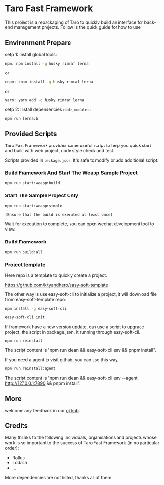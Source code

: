 # Taro Fast Framework

This project is a repackaging of [Taro](https://taro-docs.jd.com/) to quickly build an interface for back-end management projects. Follow is the quick guide for how to use.

## Environment Prepare

setp 1: Install global tools:

```bash
npm: npm install -g husky rimraf lerna
```

or

```bash
cnpm: cnpm install -g husky rimraf lerna
```

or

```bash
yarn: yarn add -g husky rimraf lerna
```

setp 2: Install dependencies `node_modules`:

```bash
npm run lerna:b
```

## Provided Scripts

Taro Fast Framework provides some useful script to help you quick start and build with web project, code style check and test.

Scripts provided in `package.json`. It's safe to modify or add additional script:

### Build Framework And Start The Weapp Sample Project

```bash
npm run start:weapp:build
```

### Start The Sample Project Only

```bash
npm run start:weapp:simple

(Ensure that the build is executed at least once)
```

Wait for execution to complete, you can open wechat development tool to view.

### Build Framework

```bash
npm run build:all
```

### Project template

Here repo is a template to quickly create a project.

<https://github.com/kityandhero/easy-soft-template>

The other way is use easy-soft-cli to initialize a project, it will download file from easy-soft-template repo.

```bash
npm install -g easy-soft-cli

easy-soft-cli init
```

If framework have a new version update, can use a script to upgrade project, the script in package.json, it running through easy-soft-cli.

```bash
npm run reinstall 
```

The script content is "npm run clean && easy-soft-cli env && pnpm install".

If you need a agent to visit github, you can use this way.


```bash
npm run reinstall:agent
```

The script content is "npm run clean && easy-soft-cli env --agent <http://127.0.0.1:7890> && pnpm install".


## More

welcome any feedback in our [github](https://github.com/kityandhero/easy-soft-utility).

## Credits

Many thanks to the following individuals, organisations and projects whose work is so important to the success of Taro Fast Framework (in no particular order):

- Rollup
- Lodash
- ...

More dependencies are not listed, thanks all of them.  
